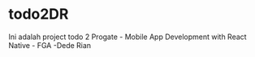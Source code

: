 # todo2DR
Ini adalah project todo 2 Progate - Mobile App Development with React Native - FGA -Dede Rian
